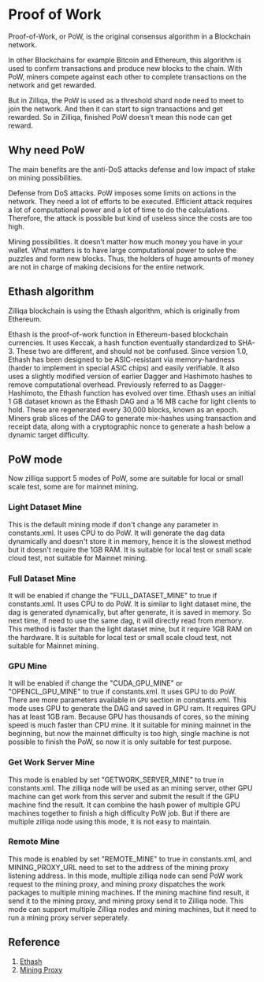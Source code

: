 # Proof of Work

Proof-of-Work, or PoW, is the original consensus algorithm in a Blockchain network.

In other Blockchains for example Bitcoin and Ethereum, this algorithm is used to confirm transactions and produce new blocks to the chain. With PoW, miners compete against each other to complete transactions on the network and get rewarded.

But in Zilliqa, the PoW is used as a threshold shard node need to meet to join the network. And then it can start to sign transactions and get rewarded. So in Zilliqa, finished PoW doesn't mean this node can get reward.

## Why need PoW

The main benefits are the anti-DoS attacks defense and low impact of stake on mining possibilities.

Defense from DoS attacks.  PoW imposes some limits on actions in the network. They need a lot of efforts to be executed. Efficient attack requires a lot of computational power and a lot of time to do the calculations. Therefore, the attack is possible but kind of useless since the costs are too high.

Mining possibilities. It doesn’t matter how much money you have in your wallet. What matters is to have large computational power to solve the puzzles and form new blocks. Thus, the holders of huge amounts of money are not in charge of making decisions for the entire network.

## Ethash algorithm

Zilliqa blockchain is using the Ethash algorithm, which is originally from Ethereum.

Ethash is the proof-of-work function in Ethereum-based blockchain currencies. It uses Keccak, a hash function eventually standardized to SHA-3. These two are different, and should not be confused. Since version 1.0, Ethash has been designed to be ASIC-resistant via memory-hardness (harder to implement in special ASIC chips) and easily verifiable. It also uses a slightly modified version of earlier Dagger and Hashimoto hashes to remove computational overhead. Previously referred to as Dagger-Hashimoto, the Ethash function has evolved over time. Ethash uses an initial 1 GB dataset known as the Ethash DAG and a 16 MB cache for light clients to hold. These are regenerated every 30,000 blocks, known as an epoch. Miners grab slices of the DAG to generate mix-hashes using transaction and receipt data, along with a cryptographic nonce to generate a hash below a dynamic target difficulty.

## PoW mode

Now zilliqa support 5 modes of PoW, some are suitable for local or small scale test, some are for mainnet mining.

### Light Dataset Mine
This is the default mining mode if don't change any parameter in constants.xml. It uses CPU to do PoW. It will generate the dag data dynamically and doesn't store it in memory, hence it is the slowest method but it doesn't require the 1GB RAM. It is suitable for local test or small scale cloud test, not suitable for Mainnet mining.

### Full Dataset Mine
It will be enabled if change the "FULL_DATASET_MINE" to true if constants.xml. It uses CPU to do PoW. It is similar to light dataset mine, the dag is generated dynamically, but after generate, it is saved in memory. So next time, if need to use the same dag, it will directly read from memory. This method is faster than the light dataset mine, but it require 1GB RAM on the hardware. It is suitable for local test or small scale cloud test, not suitable for Mainnet mining.

### GPU Mine
It will be enabled if change the "CUDA_GPU_MINE" or "OPENCL_GPU_MINE" to true if constants.xml. It uses GPU to do PoW. There are more parameters available in `GPU` section in constants.xml. This mode uses GPU to generate the DAG and saved in GPU ram. It requires GPU has at least 1GB ram. Because GPU has thousands of cores, so the mining speed is much faster than CPU mine. It it suitable for mining mainnet in the beginning, but now the mainnet difficulty is too high, single machine is not possible to finish the PoW, so now it is only suitable for test purpose.

### Get Work Server Mine
This mode is enabled by set "GETWORK_SERVER_MINE" to true in constants.xml. The zilliqa node will be used as an mining server, other GPU machine can get work from this server and submit the result if the GPU machine find the result. It can combine the hash power of multiple GPU machines together to finish a high difficulty PoW job. But if there are multiple zilliqa node using this mode, it is not easy to maintain.

### Remote Mine
This mode is enabled by set "REMOTE_MINE" to true in constants.xml, and MINING_PROXY_URL need to set to the address of the mining proxy listening address. In this mode, multiple zilliqa node can send PoW work request to the mining proxy, and mining proxy dispatches the work packages to multiple mining machines. If the mining machine find result, it send it to the mining proxy, and mining proxy send it to Zilliqa node. This mode can support multiple Zilliqa nodes and mining machines, but it need to run a mining proxy server seperately.

## Reference
1. [Ethash](https://en.wikipedia.org/wiki/Ethash)
2. [Mining Proxy](https://github.com/DurianStallSingapore/Zilliqa-Mining-Proxy)